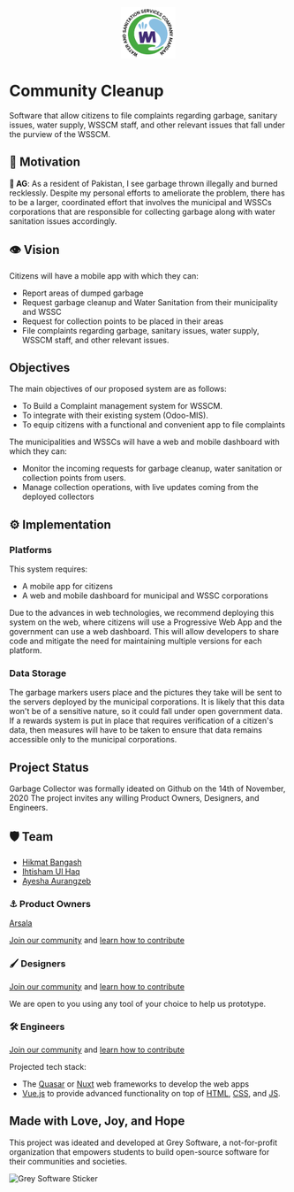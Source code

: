 <div align="center">
    <img alt="Community Cleanup Logo" width="100" src="/public/wsscmlogo.png">
</div>


# Community Cleanup

Software that allow citizens to file complaints regarding garbage, sanitary issues, water supply, WSSCM staff, and other relevant issues that fall under the purview of the WSSCM.


## 🥅 Motivation 

**👤 AG**: As a resident of Pakistan, I see garbage thrown illegally and burned recklessly. Despite my personal efforts to ameliorate the problem, there has to be a larger, coordinated effort that involves the municipal and WSSCs corporations that are responsible for collecting garbage along with water sanitation issues accordingly. 

## 👁️ Vision 

Citizens will have a mobile app with which they can:

- Report areas of dumped garbage
- Request garbage cleanup and Water Sanitation from their municipality and WSSC
- Request for collection points to be placed in their areas 
- File complaints regarding garbage, sanitary issues, water supply, WSSCM staff, and other relevant issues.

## Objectives

The main objectives of our proposed system are as follows: 

- To Build a Complaint management system for WSSCM.
- To integrate with their existing system (Odoo-MIS).
- To equip citizens with a functional and convenient app to file complaints


The municipalities and WSSCs will have a web and mobile dashboard with which they can:

- Monitor the incoming requests for garbage cleanup, water sanitation or collection points from users.
- Manage collection operations, with live updates coming from the deployed collectors  

## ⚙️ Implementation

### Platforms

This system requires:

- A mobile app for citizens
- A web and mobile dashboard for municipal and WSSC corporations

Due to the advances in web technologies, we recommend deploying this system on the web, where citizens will use a Progressive Web App and the government can use a web dashboard. This will allow developers to share code and mitigate the need for maintaining multiple versions for each platform. 

### Data Storage

The garbage markers users place and the pictures they take will be sent to the servers deployed by the municipal corporations. It is likely that this data won't be of a sensitive nature, so it could fall under open government data. If a rewards system is put in place that requires verification of a citizen's data, then measures will have to be taken to ensure that data remains accessible only to the municipal corporations.

## Project Status

Garbage Collector was formally ideated on Github on the 14th of November, 2020
The project invites any willing Product Owners, Designers, and Engineers.

## 🛡️ Team
- [Hikmat Bangash](https://github.com/Hikmat-Bangash)
- [Ihtisham Ul Haq](https://github.com/ihtisham914)
- [Ayesha Aurangzeb](https://github.com/AyeshaAurangzeb)

### ⚓ Product Owners

[Arsala](https://github.com/ArsalaBangash)

[Join our community](http://community.grey.software) and [learn how to contribute](https://grey.software/contribute)

### 🖌 Designers

[Join our community](http://community.grey.software) and [learn how to contribute](https://grey.software/contribute)

We are open to you using any tool of your choice to help us prototype.

### 🛠️ Engineers

[Join our community](http://community.grey.software) and [learn how to contribute](https://grey.software/contribute)

Projected tech stack:

- The [Quasar](https://quasar.dev) or [Nuxt](https://nuxtjs.org) web frameworks to develop the web apps
- [Vue.js](https://cssc.utm.utoronto.ca/resources/vue) to provide advanced functionality on top of [HTML](https://cssc.utm.utoronto.ca/resources/html), [CSS](https://cssc.utm.utoronto.ca/resources/css), and [JS](https://cssc.utm.utoronto.ca/resources/javascript).

## Made with Love, Joy, and Hope

This project was ideated and developed at Grey Software, a not-for-profit organization that empowers students to build open-source software for their communities and societies.

<img alt="Grey Software Sticker" width="500" src="https://grey.software/grey-software-sticker.png">
